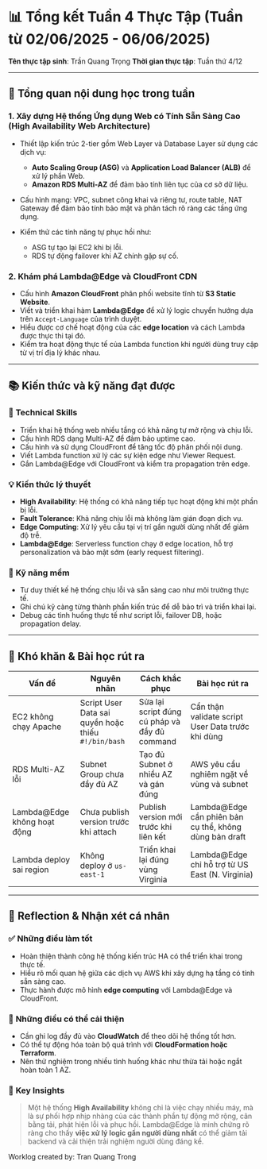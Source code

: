 # 📊 **Tổng kết Tuần 4 Thực Tập (Tuần từ 02/06/2025 - 06/06/2025)**

**Tên thực tập sinh**: Trần Quang Trọng
**Thời gian thực tập**: Tuần thứ 4/12

---

## 🎯 **Tổng quan nội dung học trong tuần**

### 1. **Xây dựng Hệ thống Ứng dụng Web có Tính Sẵn Sàng Cao (High Availability Web Architecture)**

* Thiết lập kiến trúc 2-tier gồm Web Layer và Database Layer sử dụng các dịch vụ:

  * **Auto Scaling Group (ASG)** và **Application Load Balancer (ALB)** để xử lý phần Web.
  * **Amazon RDS Multi-AZ** để đảm bảo tính liên tục của cơ sở dữ liệu.
* Cấu hình mạng: VPC, subnet công khai và riêng tư, route table, NAT Gateway để đảm bảo tính bảo mật và phân tách rõ ràng các tầng ứng dụng.
* Kiểm thử các tính năng tự phục hồi như:

  * ASG tự tạo lại EC2 khi bị lỗi.
  * RDS tự động failover khi AZ chính gặp sự cố.

### 2. **Khám phá Lambda\@Edge và CloudFront CDN**

* Cấu hình **Amazon CloudFront** phân phối website tĩnh từ **S3 Static Website**.
* Viết và triển khai hàm **Lambda\@Edge** để xử lý logic chuyển hướng dựa trên `Accept-Language` của trình duyệt.
* Hiểu được cơ chế hoạt động của các **edge location** và cách Lambda được thực thi tại đó.
* Kiểm tra hoạt động thực tế của Lambda function khi người dùng truy cập từ vị trí địa lý khác nhau.

---

## 📚 **Kiến thức và kỹ năng đạt được**

### 🔧 **Technical Skills**

* Triển khai hệ thống web nhiều tầng có khả năng tự mở rộng và chịu lỗi.
* Cấu hình RDS dạng Multi-AZ để đảm bảo uptime cao.
* Cấu hình và sử dụng CloudFront để tăng tốc độ phân phối nội dung.
* Viết Lambda function xử lý các sự kiện edge như Viewer Request.
* Gắn Lambda\@Edge với CloudFront và kiểm tra propagation trên edge.

### 💡 **Kiến thức lý thuyết**

* **High Availability**: Hệ thống có khả năng tiếp tục hoạt động khi một phần bị lỗi.
* **Fault Tolerance**: Khả năng chịu lỗi mà không làm gián đoạn dịch vụ.
* **Edge Computing**: Xử lý yêu cầu tại vị trí gần người dùng nhất để giảm độ trễ.
* **Lambda\@Edge**: Serverless function chạy ở edge location, hỗ trợ personalization và bảo mật sớm (early request filtering).

### 🤝 **Kỹ năng mềm**

* Tư duy thiết kế hệ thống chịu lỗi và sẵn sàng cao như môi trường thực tế.
* Ghi chú kỹ càng từng thành phần kiến trúc để dễ bảo trì và triển khai lại.
* Debug các tình huống thực tế như script lỗi, failover DB, hoặc propagation delay.

---

## 🚧 **Khó khăn & Bài học rút ra**

| Vấn đề                       | Nguyên nhân                                         | Cách khắc phục                                | Bài học rút ra                                          |
| ---------------------------- | --------------------------------------------------- | --------------------------------------------- | ------------------------------------------------------- |
| EC2 không chạy Apache        | Script User Data sai quyền hoặc thiếu `#!/bin/bash` | Sửa lại script đúng cú pháp và đầy đủ command | Cẩn thận validate script User Data trước khi dùng       |
| RDS Multi-AZ lỗi             | Subnet Group chưa đầy đủ AZ                         | Tạo đủ Subnet ở nhiều AZ và gán đúng          | AWS yêu cầu nghiêm ngặt về vùng và subnet               |
| Lambda\@Edge không hoạt động | Chưa publish version trước khi attach               | Publish version mới trước khi liên kết        | Lambda\@Edge cần phiên bản cụ thể, không dùng bản draft |
| Lambda deploy sai region     | Không deploy ở `us-east-1`                          | Triển khai lại đúng vùng Virginia             | Lambda\@Edge chỉ hỗ trợ từ US East (N. Virginia)        |

---

## 💭 **Reflection & Nhận xét cá nhân**

### ✅ **Những điều làm tốt**

* Hoàn thiện thành công hệ thống kiến trúc HA có thể triển khai trong thực tế.
* Hiểu rõ mối quan hệ giữa các dịch vụ AWS khi xây dựng hạ tầng có tính sẵn sàng cao.
* Thực hành được mô hình **edge computing** với Lambda\@Edge và CloudFront.

### 🔄 **Những điều có thể cải thiện**

* Cần ghi log đầy đủ vào **CloudWatch** để theo dõi hệ thống tốt hơn.
* Có thể tự động hóa toàn bộ quá trình với **CloudFormation hoặc Terraform**.
* Nên thử nghiệm trong nhiều tình huống khác như thừa tải hoặc ngắt hoàn toàn 1 AZ.

### 🌟 **Key Insights**

> Một hệ thống **High Availability** không chỉ là việc chạy nhiều máy, mà là sự phối hợp nhịp nhàng của các thành phần tự động mở rộng, cân bằng tải, phát hiện lỗi và phục hồi.
> Lambda\@Edge là minh chứng rõ ràng cho thấy **việc xử lý logic gần người dùng nhất** có thể giảm tải backend và cải thiện trải nghiệm người dùng đáng kể.

Worklog created by: Tran Quang Trong